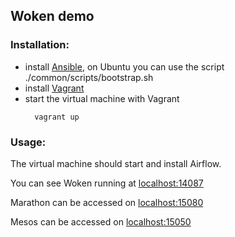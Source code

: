 ## Woken demo

### Installation:

* install [Ansible](https://www.ansible.com/), on Ubuntu you can use the script ./common/scripts/bootstrap.sh
* install [Vagrant](https://www.vagrantup.com/)
* start the virtual machine with Vagrant
  ```
    vagrant up
  ```

### Usage:

The virtual machine should start and install Airflow.

You can see Woken running at [localhost:14087](http://localhost:14087)

Marathon can be accessed on [localhost:15080](http://localhost:15080)

Mesos can be accessed on [localhost:15050](http://localhost:15050)
